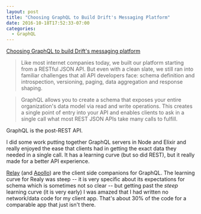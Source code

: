 ```yaml
---
layout: post
title: "Choosing GraphQL to Build Drift's Messaging Platform"
date: 2016-10-18T17:52:33-07:00
categories:
  - GraphQL
---
```


[Choosing GraphQL to build Drift's messaging
platform](https://medium.com/drift-engineering/choosing-graphql-to-build-drifts-messaging-platform-8b4310facbc1)

> Like most internet companies today, we built our platform starting from a RESTful JSON API. But even with a clean slate, we still ran into familiar challenges that all API developers face: schema definition and introspection, versioning, paging, data aggregation and response shaping.

> GraphQL allows you to create a schema that exposes your entire organization's data model via read and write operations. This creates a single point of entry into your API and enables clients to ask in a single call what most REST JSON APIs take many calls to fulfill.

GraphQL is the post-REST API.

I did some work putting together GraphQL servers in Node and Elixir and really enjoyed the ease that clients had in getting the exact data they needed in a single call. It has a learning curve (but so did REST), but it really made for a better API experience.

[Relay](relay) (and [Apollo](apollo)) are the client side companions for GraphQL. The learning curve for Realy was steep -- it is very specific about its expectations for schema which is sometimes not so clear -- but getting past the *steep* learning curve (it is very early) I was amazed that I had written no network/data code for my client app. That's about 30% of the code for a comparable app that just isn't there.


[relay]:https://facebook.github.io/relay/
[apollo]:http://www.apollostack.com
